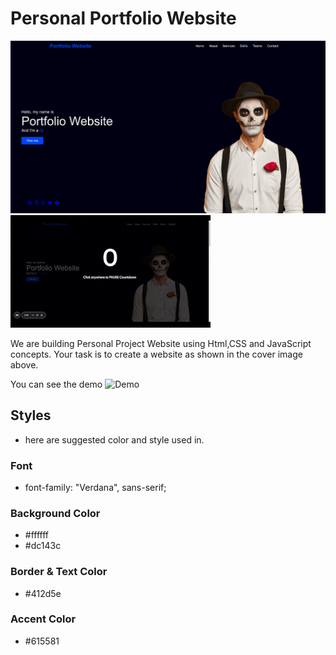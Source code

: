 # Personal Portfolio Website

![Cover Image](https://raw.githubusercontent.com/ravi0900/portfolio-website-codedamn/master/assets/design/Preview1.gif)
![Cover Image](https://raw.githubusercontent.com/ravi0900/portfolio-website-codedamn/master/assets/design/prev1.gif)

We are building Personal Project Website using Html,CSS and JavaScript concepts. Your task is to create a website as shown in the cover image above.

You can see the demo
![Demo](https://portfolio-website-dfsgm.netlify.app/)

## Styles
 * here are suggested color and style used in. 

### Font
- font-family: "Verdana", sans-serif;

### Background Color
- #ffffff
- #dc143c

### Border & Text Color
- #412d5e 

### Accent Color
- #615581